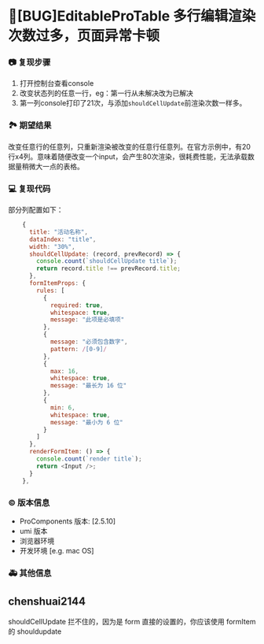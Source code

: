 # 🐛[BUG]EditableProTable 多行编辑渲染次数过多，页面异常卡顿

### 📷 复现步骤

1. 打开控制台查看console
2. 改变状态列的任意一行，eg：第一行从未解决改为已解决
3. 第一列console打印了21次，与添加`shouldCellUpdate`前渲染次数一样多。

### 🏞 期望结果

改变任意行的任意列，只重新渲染被改变的任意行任意列。在官方示例中，有20行x4列。意味着随便改变一个input，会产生80次渲染，很耗费性能，无法承载数据量稍微大一点的表格。

### 💻 复现代码

部分列配置如下：

```js
    {
      title: "活动名称",
      dataIndex: "title",
      width: "30%",
      shouldCellUpdate: (record, prevRecord) => {
        console.count(`shouldCellUpdate title`);
        return record.title !== prevRecord.title;
      },
      formItemProps: {
        rules: [
          {
            required: true,
            whitespace: true,
            message: "此项是必填项"
          },
          {
            message: "必须包含数字",
            pattern: /[0-9]/
          },
          {
            max: 16,
            whitespace: true,
            message: "最长为 16 位"
          },
          {
            min: 6,
            whitespace: true,
            message: "最小为 6 位"
          }
        ]
      },
      renderFormItem: () => {
        console.count(`render title`);
        return <Input />;
      }
    },
```

### © 版本信息

- ProComponents 版本: [2.5.10]
- umi 版本
- 浏览器环境
- 开发环境 [e.g. mac OS]

### 🚑 其他信息

## chenshuai2144

shouldCellUpdate 拦不住的，因为是 form 直接的设置的，你应该使用 formItem 的 shouldupdate
